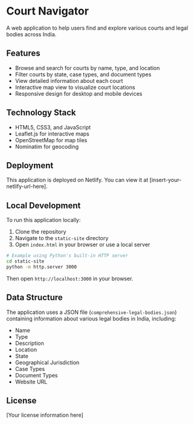 # Court Navigator

A web application to help users find and explore various courts and legal bodies across India.

## Features

- Browse and search for courts by name, type, and location
- Filter courts by state, case types, and document types
- View detailed information about each court
- Interactive map view to visualize court locations
- Responsive design for desktop and mobile devices

## Technology Stack

- HTML5, CSS3, and JavaScript
- Leaflet.js for interactive maps
- OpenStreetMap for map tiles
- Nominatim for geocoding

## Deployment

This application is deployed on Netlify. You can view it at [insert-your-netlify-url-here].

## Local Development

To run this application locally:

1. Clone the repository
2. Navigate to the `static-site` directory
3. Open `index.html` in your browser or use a local server

```bash
# Example using Python's built-in HTTP server
cd static-site
python -m http.server 3000
```

Then open `http://localhost:3000` in your browser.

## Data Structure

The application uses a JSON file (`comprehensive-legal-bodies.json`) containing information about various legal bodies in India, including:

- Name
- Type
- Description
- Location
- State
- Geographical Jurisdiction
- Case Types
- Document Types
- Website URL

## License

[Your license information here]

